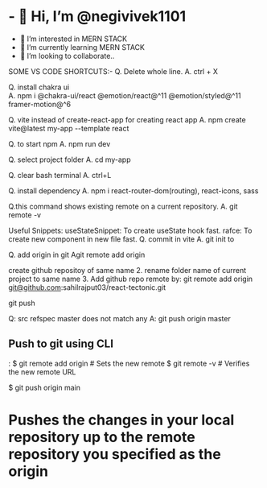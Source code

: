 <h1>- 👋 Hi, I’m @negivivek1101</h1>

- 👀 I’m interested in MERN STACK
- 🌱 I’m currently learning MERN STACK
- 💞️ I’m looking to collaborate..

<!---
negivivek1101/negivivek1101 is a ✨ special ✨ repository because its `README.md` (this file) appears on your GitHub profile.
You can click the Preview link to take a look at your changes.
--->
SOME VS CODE SHORTCUTS:-
Q. Delete whole line.
A. ctrl + X

Q. install chakra ui <br> A. npm i @chakra-ui/react @emotion/react@^11 @emotion/styled@^11 framer-motion@^6

Q. vite instead of create-react-app for creating react app A. npm create vite@latest my-app --template react

Q. to start npm A. npm run dev

Q. select project folder A. cd my-app

Q. clear bash terminal A. ctrl+L

Q. install dependency A. npm i react-router-dom(routing), react-icons, sass

Q.this command shows existing remote on a current repository. A. git remote -v

Useful Snippets:
useStateSnippet: To create useState hook fast.
rafce: To create new component in new file fast.
Q. commit in vite A. git init to

Q. add origin in git 
Agit remote add origin

create github repositoy of same name 2. rename folder name of current project to same name 3. Add github repo remote by: git remote add origin git@github.com:sahilrajput03/react-tectonic.git

git push

Q: src refspec master does not match any
A: git push origin master

<h2>Push to git using CLI</h2>:
$ git remote add origin <REMOTE_URL> 
# Sets the new remote 
$ git remote -v 
# Verifies the new remote URL

$ git push origin main
# Pushes the changes in your local repository up to the remote repository you specified as the origin
